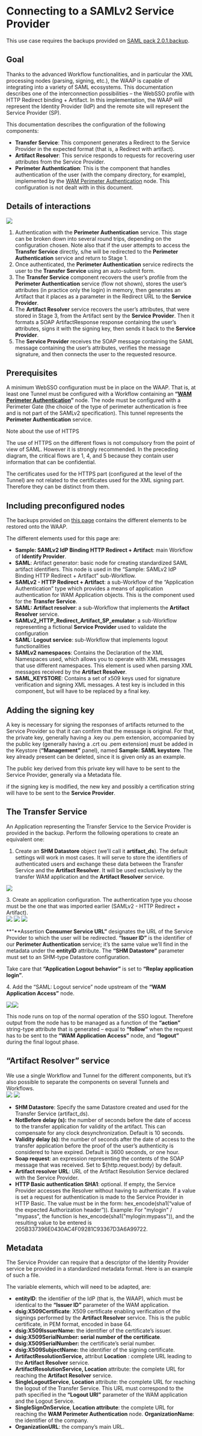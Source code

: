 # Connecting to a SAMLv2 Service Provider

This use case requires the backups provided on [SAML pack 2.0.1.backup](./SAML-pack-2.0.1.backup).

## Goal

Thanks to the advanced Workflow functionalities, and in particular the XML processing nodes (parsing, signing, etc.), the WAAP is capable of integrating into a variety of SAML ecosystems. This documentation describes one of the interconnection possibilities – the WebSSO profile with HTTP Redirect binding + Artifact. In this implementation, the WAAP will represent the Identity Provider (IdP) and the remote site will represent the Service Provider (SP).

This documentation describes the configuration of the following components:

*   **Transfer Service**: This component generates a Redirect to the Service Provider in the expected format (that is, a Redirect with artifact).
*   **Artifact Resolver**: This service responds to requests for recovering user attributes from the Service Provider.
*   **Perimeter Authentication**: This is the component that handles authentication of the user (with the company directory, for example), implemented by the [WAM Perimeter Authentication](WAM-Perimeter-Authentication.md) node. This configuration is not dealt with in this document.

## Details of interactions

![](./55270921.png)

1.  Authentication with the **Perimeter Authentication** service. This stage can be broken down into several round trips, depending on the configuration chosen. Note also that if the user attempts to access the **Transfer Service** directly, s/he will be redirected to the **Perimeter Authentication** service and return to Stage 1.
2.  Once authenticated, the **Perimeter Authentication** service redirects the user to the **Transfer** **Service** using an auto-submit form.
3.  The **Transfer Service** component recovers the user’s profile from the **Perimeter Authentication** service (flow not shown), stores the user’s attributes (in practice only the login) in memory, then generates an Artifact that it places as a parameter in the Redirect URL to the **Service Provider**.
4.  The **Artifact Resolver** service recovers the user’s attributes, that were stored in Stage 3, from the Artifact sent by the **Service Provider**. Then it formats a SOAP ArtifactResponse response containing the user’s attributes, signs it with the signing key, then sends it back to the **Service Provider**.
5.  The **Service Provider** receives the SOAP message containing the SAML message containing the user’s attributes, verifies the message signature, and then connects the user to the requested resource.

## Prerequisites

A minimum WebSSO configuration must be in place on the WAAP. That is, at least one Tunnel must be configured with a Workflow containing an **“[WAM Perimeter Authentication](WAM-Perimeter-Authentication.md)”** node. The node must be configured with a Perimeter Gate (the choice of the type of perimeter authentication is free and is not part of the SAMLv2 specification). This tunnel represents the **Perimeter Authentication** service.

Note about the use of HTTPS

The use of HTTPS on the different flows is not compulsory from the point of view of SAML. However it is strongly recommended. In the preceding diagram, the critical flows are 1, 4, and 5 because they contain user information that can be confidential.

The certificates used for the HTTPS part (configured at the level of the Tunnel) are not related to the certificates used for the XML signing part. Therefore they can be distinct from them.

## Including preconfigured nodes

The backups provided on [this page](http://documentation.denyall.com/display/ubikawaap611en/SAML) contains the different elements to be restored onto the WAAP.

The different elements used for this page are:

*   **Sample: SAMLv2 IdP Binding HTTP Redirect + Artifact**: main Workflow of **Identify Provider**.
*   **SAML**: Artifact generator: basic node for creating standardized SAML artifact identifiers. This node is used in the “Sample: SAMLv2 IdP Binding HTTP Redirect + Artifact” sub-Workflow.
*   **SAMLv2 - HTTP Redirect + Artifact**: a sub-Workflow of the “Application Authentication” type which provides a means of application authentication for WAM Application objects. This is the component used for the **Transfer Service**.
*   **SAML: Artifact resolver**: a sub-Workflow that implements the **Artifact** **Resolver** service.
*   **SAMLv2\_HTTP\_Redirect\_Artifact\_SP\_emulator**: a sub-Workflow representing a fictional **Service Provider** used to validate the configuration
*   **SAML: Logout service**: sub-Workflow that implements logout functionalities
*   **SAMLv2 namespaces**: Contains the Declaration of the XML Namespaces used, which allows you to operate with XML messages that use different namespaces. This element is used when parsing XML messages received by the **Artifact Resolver**.
*   **SAML\_KEYSTORE**: Contains a set of x509 keys used for signature verification and signing XML messages. A test key is included in this component, but will have to be replaced by a final key.

## Adding the signing key

A key is necessary for signing the responses of artifacts returned to the Service Provider so that it can confirm that the message is original. For that, the private key, generally having a .key ou .pem extension, accompanied by the public key (generally having a .crt ou .pem extension) must be added in the Keystore (**“Management”** panel), named **Sample: SAML keystore**. The key already present can be deleted, since it is given only as an example.

The public key derived from this private key will have to be sent to the Service Provider, generally via a Metadata file.

if the signing key is modified, the new key and possibly a certification string will have to be sent to the **Service Provider**. 

## The Transfer Service

An Application representing the Transfer Service to the Service Provider is provided in the backup. Perform the following operations to create an equivalent one:

1.  Create an **SHM Datastore** object (we’ll call it **artifact\_ds**). The default settings will work in most cases. It will serve to store the identifiers of authenticated users and exchange these data between the Transfer Service and the **Artifact Resolver**. It will be used exclusively by the transfer WAM application and the **Artifact Resolver** service.


![](./55271109.png)

3\. Create an application configuration. The authentication type you choose must be the one that was imported earlier (SAMLv2 - HTTP Redirect + Artifact).  
![](./55270707.png) ![](./55270880.png) ![](./55270883.png)

**“**Assertion **Consumer Service URL”** designates the URL of the Service Provider to which the user will be redirected. **“Issuer ID”** is the identifier of our **Perimeter Authentication** service; it’s the same value we’ll find in the metadata under the **entityID** attribute. The **“SHM Datastore”** parameter must set to an SHM-type Datastore configuration.

Take care that **“Application Logout behavior”** is set to **“Replay application login”**.

4\. Add the “SAML: Logout service” node upstream of the **“WAM Application Access”** node.

![](./55270852.png)![](./55270521.png)

This node runs on top of the normal operation of the SSO logout. Therefore output from the node has to be managed as a function of the **“action”** string-type attribute that is generated – equal to **“follow”** when the request has to be sent to the **“WAM Application Access”** node, and **“logout”** during the final logout phase.

## “Artifact Resolver” service

We use a single Workflow and Tunnel for the different components, but it’s also possible to separate the components on several Tunnels and Workflows.  
![](./55270684.png) ![](./55270868.png)

*   **SHM Datastore**: Specify the same Datastore created and used for the Transfer Service (artifact\_ds).
*   **NotBefore delay (s):** the number of seconds before the date of access to the transfer application for validity of the artifact. This can compensate for any clock desynchronization. Default is 10 seconds.
*   **Validity delay (s)**: the number of seconds after the date of access to the transfer application before the proof of the user’s authenticity is considered to have expired. Default is 3600 seconds, or one hour.
*   **Soap request**: an expression representing the contents of the SOAP message that was received. Set to ${http.request.body} by default.
*   **Artifact resolver URL**: URL of the Artifact Resolution Service declared with the Service Provider.
*   **HTTP Basic authentication SHA1**: optional. If empty, the Service Provider accesses the Resolver without having to authenticate. If a value is set a request for authentication is made to the Service Provider in HTTP Basic. The value must be in the form: hex\_encode(sha1(“value of the expected Authorization header”)). Example: For "mylogin" / "mypass", the function is hex\_encode(sha1("mylogin:mypass")), and the resulting value to be entered is 205B337396E0430AC4F09281C93367D3A6A99722.

## Metadata

The Service Provider can require that a descriptor of the Identity Provider service be provided in a standardized metadata format. Here is an example of such a file.

The variable elements, which will need to be adapted, are:

*   **entityID**: the identifier of the IdP (that is, the WAAP), which must be identical to the **“Issuer ID”** parameter of the WAM application.
*   **dsig:X509Certificate**: X509 certificate enabling verification of the signings performed by the **Artifact Resolver** service. This is the public certificate, in PEM format, encoded in base 64.
*   **dsig:X509IssuerName:** the identifier of the certificate’s issuer.
*   **dsig:X509SerialNumber: serial number of the certificate**.
*   **dsig:X509SerialNumber:** the certificate’s serial number.
*   **dsig:X509SubjectName:** the identifier of the signing certificate.
*   **ArtifactResolutionService,** attribut **Location** : complete URL leading to the **Artifact Resolver** service.
*   **ArtifactResolutionService, Location** attribute: the complete URL for reaching the **Artifact Resolver** service.
*   **SingleLogoutService**, **Location** attribute: the complete URL for reaching the logout of the Transfer Service. This URL must correspond to the path specified in the **“Logout URI”** parameter of the WAM application and the Logout Service.
*   **SingleSignOnService**, **Location attribute**: the complete URL for reaching the **WAM Perimeter Authentication** node. **OrganizationName**: the identifier of the company.
*   **OrganizationURL**: the company’s main URL.
